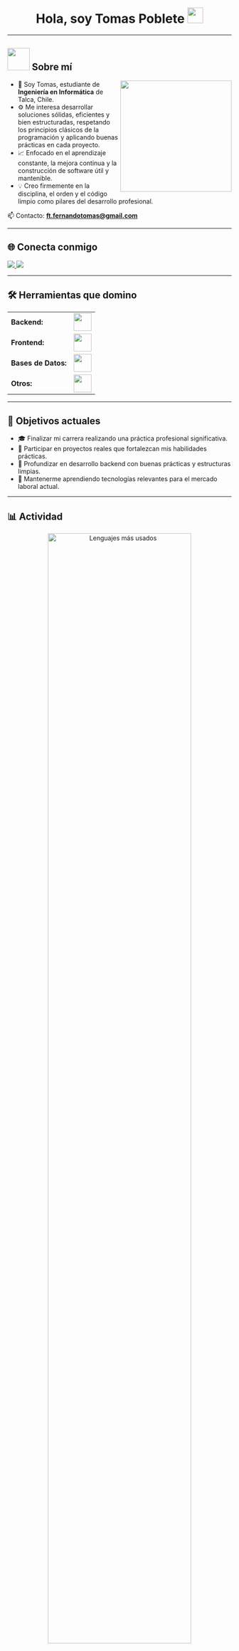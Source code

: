 <link rel="stylesheet" type='text/css' href="https://cdn.jsdelivr.net/gh/devicons/devicon@latest/devicon.min.css" />

<h1 align="center">Hola, soy Tomas Poblete <img src="https://media.giphy.com/media/hvRJCLFzcasrR4ia7z/giphy.gif" width="35"></h1>

---

## <img src="https://github.com/7oSkaaa/7oSkaaa/blob/main/Images/about_me.gif?raw=true" width="50"/> Sobre mí

<img align="right" src="https://github.com/7oSkaaa/7oSkaaa/blob/main/Images/Right_Side.gif?raw=true" width="250"/>

- 📍 Soy Tomas, estudiante de **Ingeniería en Informática** de Talca, Chile.  
- ⚙️ Me interesa desarrollar soluciones sólidas, eficientes y bien estructuradas, respetando los principios clásicos de la programación y aplicando buenas prácticas en cada proyecto.  
- 📈 Enfocado en el aprendizaje constante, la mejora continua y la construcción de software útil y mantenible.  
- 💡 Creo firmemente en la disciplina, el orden y el código limpio como pilares del desarrollo profesional.  

📫 Contacto: **ft.fernandotomas@gmail.com**

---

## 🌐 Conecta conmigo

<p align="left">
  <a href="https://www.linkedin.com/in/tomas-poblete-chamorro-a7a424286/" target="_blank">
    <img src="https://img.shields.io/badge/LinkedIn-0077B5?style=for-the-badge&logo=linkedin&logoColor=white"/>
  </a>
  <a href="mailto:ft.fernandotomas@gmail.com" target="_blank">
    <img src="https://img.shields.io/badge/Gmail-D14836?style=for-the-badge&logo=gmail&logoColor=white"/>
  </a>
</p>

---

## 🛠️ Herramientas que domino

<table>
  <tr>
    <td style="font-weight: bold;">Backend:</td>
    <td><img height="40" src="https://skillicons.dev/icons?i=python,django,nodejs,express,java,spring"/></td>
  </tr>
  <tr>
    <td style="font-weight: bold;">Frontend:</td>
    <td><img height="40" src="https://skillicons.dev/icons?i=html,css,tailwind,js,ts,react,nextjs"/></td>
  </tr>
  <tr>
    <td style="font-weight: bold;">Bases de Datos:</td>
    <td><img height="40" src="https://skillicons.dev/icons?i=postgres,mysql,mongodb,supabase"/></td>
  </tr>
  <tr>
    <td style="font-weight: bold;">Otros:</td>
    <td><img height="40" src="https://skillicons.dev/icons?i=linux,bash,docker,postman,bun,latex"/></td>
  </tr>
</table>

---

## 🎯 Objetivos actuales

- 🎓 Finalizar mi carrera realizando una práctica profesional significativa.  
- 🤝 Participar en proyectos reales que fortalezcan mis habilidades prácticas.  
- 🔧 Profundizar en desarrollo backend con buenas prácticas y estructuras limpias.  
- 📖 Mantenerme aprendiendo tecnologías relevantes para el mercado laboral actual.

---

## 📊 Actividad

<div align="center">
  <a href="https://github.com/tomipoch">
    <img style="width: 80%; max-width: 600px;" src="https://github-readme-stats.vercel.app/api/top-langs?username=tomipoch&show_icons=true&locale=es&layout=compact&theme=tokyonight" alt="Lenguajes más usados"/>
  </a>

  <a href="https://github.com/tomipoch">
    <img style="width: 80%; max-width: 600px;" src="https://github-readme-streak-stats.herokuapp.com/?user=tomipoch&theme=tokyonight" alt="Racha de contribuciones" />
  </a>
</div>

---

## 🧭 Filosofía

> *"El código debe ser claro, funcional y útil. Siempre hay espacio para mejorar si hay disciplina y propósito."*

---
